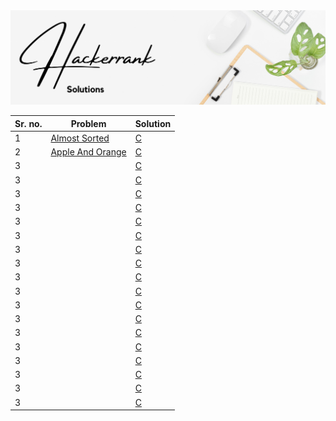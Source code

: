 <img src="https://raw.githubusercontent.com/Dare-marvel/Hackerrank-Solutions/main/Images/Hackerrank%20Solutions.png" >

|Sr. no.|Problem | Solution|
|---| ------------- | ------------- |
|1| <a href="https://www.hackerrank.com/challenges/almost-sorted/problem" target="_blank">Almost Sorted</a>  | <a href="C/AlmostSorted.md" target="_blank">C</a> |
|2| <a href="https://www.hackerrank.com/challenges/apple-and-orange/problem?isFullScreen=false" target="_blank">Apple And Orange</a>  | <a href="C/AppleAndOrange.md" target="_blank">C</a> |
|3| <a href="" target="_blank"></a>  | <a href="" target="_blank">C</a> |
|3| <a href="" target="_blank"></a>  | <a href="" target="_blank">C</a> |
|3| <a href="" target="_blank"></a>  | <a href="" target="_blank">C</a> |
|3| <a href="" target="_blank"></a>  | <a href="" target="_blank">C</a> |
|3| <a href="" target="_blank"></a>  | <a href="" target="_blank">C</a> |
|3| <a href="" target="_blank"></a>  | <a href="" target="_blank">C</a> |
|3| <a href="" target="_blank"></a>  | <a href="" target="_blank">C</a> |
|3| <a href="" target="_blank"></a>  | <a href="" target="_blank">C</a> |
|3| <a href="" target="_blank"></a>  | <a href="" target="_blank">C</a> |
|3| <a href="" target="_blank"></a>  | <a href="" target="_blank">C</a> |
|3| <a href="" target="_blank"></a>  | <a href="" target="_blank">C</a> |
|3| <a href="" target="_blank"></a>  | <a href="" target="_blank">C</a> |
|3| <a href="" target="_blank"></a>  | <a href="" target="_blank">C</a> |
|3| <a href="" target="_blank"></a>  | <a href="" target="_blank">C</a> |
|3| <a href="" target="_blank"></a>  | <a href="" target="_blank">C</a> |
|3| <a href="" target="_blank"></a>  | <a href="" target="_blank">C</a> |
|3| <a href="" target="_blank"></a>  | <a href="" target="_blank">C</a> |
|3| <a href="" target="_blank"></a>  | <a href="" target="_blank">C</a> |





